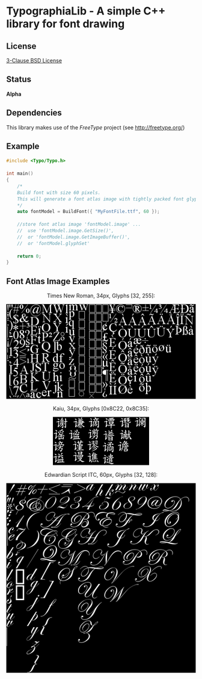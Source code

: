 TypographiaLib - A simple C++ library for font drawing
======================================================

License
-------

[3-Clause BSD License](https://github.com/LukasBanana/GaussianLib/blob/master/LICENSE.txt)

Status
------

**Alpha**

Dependencies
------------
This library makes use of the *FreeType* project (see http://freetype.org/)

Example
-------

```cpp
#include <Typo/Typo.h>

int main()
{
    /*
    Build font with size 60 pixels.
    This will generate a font atlas image with tightly packed font glyphs.
    */
    auto fontModel = BuildFont({ "MyFontFile.ttf", 60 });
    
    //store font atlas image 'fontModel.image' ...
    //  use 'fontModel.image.GetSize()',
    //  or 'fontModel.image.GetImageBuffer()',
    //  or 'fontModel.glyphSet'
    
    return 0;
}
```

Font Atlas Image Examples
-------------------------

<p align="center">Times New Roman, 34px, Glyphs [32, 255]:</p>
<p align="center"><img src="media/fontatlas_times.png" alt="media/fontatlas_times.png"/></p>

<p align="center">Kaiu, 34px, Glyphs [0x8C22, 0x8C35]:</p>
<p align="center"><img src="media/fontatlas_kaiu.png" alt="media/fontatlas_kaiu.png"/></p>

<p align="center">Edwardian Script ITC, 60px, Glyphs [32, 128]:</p>
<p align="center"><img src="media/fontatlas_edwardian_script.png" alt="media/fontatlas_edwardian_script.png"/></p>
